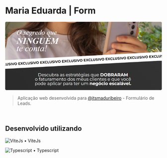 # Maria Eduarda | Form
<img src="https://github.com/thiagowaib/maduribeiro-form/blob/develop/.github/banner.png?raw=true" alt="Banner Image"/>

> Aplicação web desenvolvida para <a href="https://www.instagram.com/itsmaduribeiro/" target="_blank">@itsmaduribeiro</a> - Formulário de Leads.

<br/>

## Desenvolvido utilizando
<img src="https://pt.vite.dev/logo.svg" alt="ViteJs" width="56px"/> • ViteJs

<img src="https://upload.wikimedia.org/wikipedia/commons/thumb/4/4c/Typescript_logo_2020.svg/2048px-Typescript_logo_2020.svg.png" alt="Typescript" width="56px"/> • Typescript
